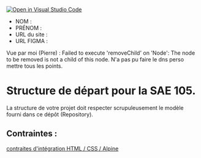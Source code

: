 [![Open in Visual Studio Code](https://classroom.github.com/assets/open-in-vscode-c66648af7eb3fe8bc4f294546bfd86ef473780cde1dea487d3c4ff354943c9ae.svg)](https://classroom.github.com/online_ide?assignment_repo_id=9708523&assignment_repo_type=AssignmentRepo)
- NOM : 
- PRÉNOM :
- URL du site :
- URL FIGMA :

Vue par moi (Pierre) :
Failed to execute 'removeChild' on 'Node': The node to be removed is not a child of this node.
N'a pas pu faire le dns perso mettre tous les points.

# Structure de départ pour la SAE 105.

La structure de votre projet doit respecter scrupuleusement le modèle fourni dans ce dépôt (Repository).

## Contraintes :
[contraites d'intégration HTML / CSS / Alpine](https://moodle.univ-fcomte.fr/mod/page/view.php?id=645799)
